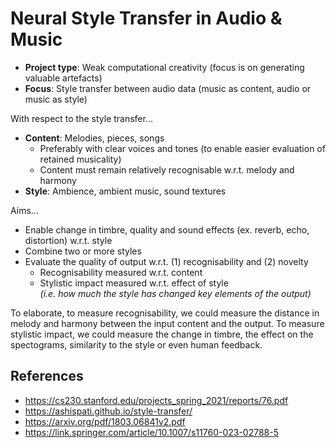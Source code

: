 # Neural Style Transfer in Audio & Music

- **Project type**: Weak computational creativity (focus is on generating valuable artefacts)
- **Focus**: Style transfer between audio data (music as content, audio or music as style)

With respect to the style transfer...

- **Content**: Melodies, pieces, songs
    - Preferably with clear voices and tones (to enable easier evaluation of retained musicality)
    - Content must remain relatively recognisable w.r.t. melody and harmony
- **Style**: Ambience, ambient music, sound textures

Aims...

- Enable change in timbre, quality and sound effects (ex. reverb, echo, distortion) w.r.t. style
- Combine two or more styles
- Evaluate the quality of output w.r.t. (1) recognisability and (2) novelty
    - Recognisability measured w.r.t. content
    - Stylistic impact measured w.r.t. effect of style <br> _(i.e. how much the style has changed key elements of the output)_
 
To elaborate, to measure recognisability, we could measure the distance in melody and harmony between the input content and the output. To measure stylistic impact, we could measure the change in timbre, the effect on the spectograms, similarity to the style or even human feedback.

## References

- https://cs230.stanford.edu/projects_spring_2021/reports/76.pdf
- https://ashispati.github.io/style-transfer/
- https://arxiv.org/pdf/1803.06841v2.pdf
- https://link.springer.com/article/10.1007/s11760-023-02788-5
